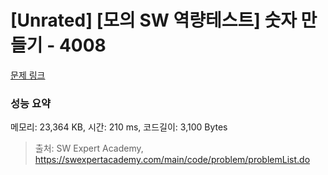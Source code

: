 # [Unrated] [모의 SW 역량테스트] 숫자 만들기 - 4008 

[문제 링크](https://swexpertacademy.com/main/code/problem/problemDetail.do?contestProbId=AWIeRZV6kBUDFAVH) 

### 성능 요약

메모리: 23,364 KB, 시간: 210 ms, 코드길이: 3,100 Bytes



> 출처: SW Expert Academy, https://swexpertacademy.com/main/code/problem/problemList.do
